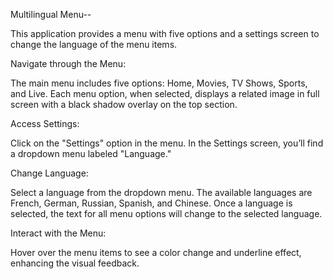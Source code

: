 Multilingual Menu--

This application provides a menu with five options and a settings screen to change the language of the menu items.

Navigate through the Menu:

 The main menu includes five options: Home, Movies, TV Shows, Sports, and Live.
 Each menu option, when selected, displays a related image in full screen with a black shadow overlay on the top section.
 
Access Settings:

 Click on the "Settings" option in the menu.
 In the Settings screen, you’ll find a dropdown menu labeled "Language."

Change Language:

 Select a language from the dropdown menu. The available languages are French, German, Russian, Spanish, and Chinese.
 Once a language is selected, the text for all menu options will change to the selected language.
 
Interact with the Menu:

 Hover over the menu items to see a color change and underline effect, enhancing the visual feedback.
